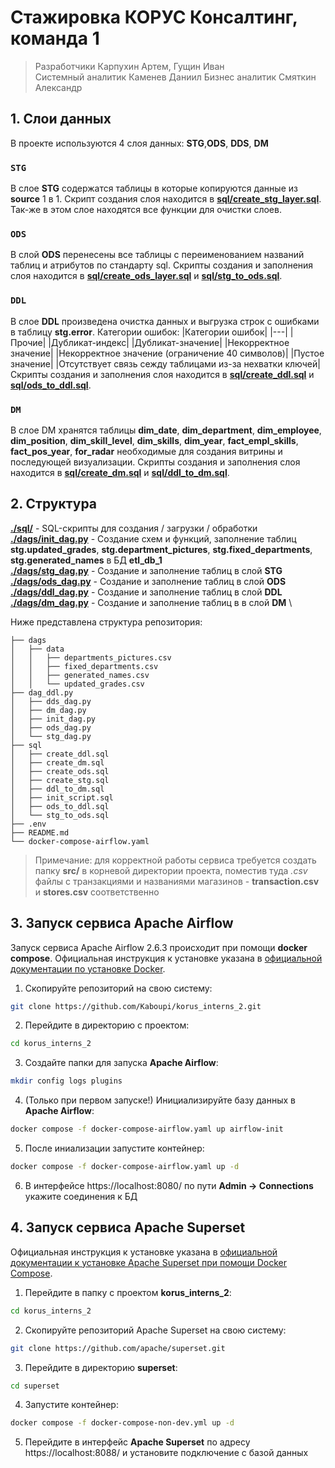 # Стажировка КОРУС Консалтинг, команда 1
> Разработчики Карпухин Артем, Гущин Иван \
> Системный аналитик Каменев Даниил
> Бизнес аналитик Смяткин Александр

## 1. Слои данных
В проекте используются 4 слоя данных: **STG**,**ODS**, **DDS**, **DM**
### `STG`
В слое **STG** содержатся таблицы в которые копируются данные из **source** 1 в 1. Скрипт создания слоя находится в [**sql/create_stg_layer.sql**](sql/create_stg_layer.sql). Так-же в этом слое находятся все функции для очистки слоев. 
### `ODS`
В слой **ODS** перенесены все таблицы с переименованием названий таблиц и атрибутов по стандарту sql. Скрипты создания и заполнения слоя находится в [**sql/create_ods_layer.sql**](sql/create_ods_layer.sql) и [**sql/stg_to_ods.sql**](sql/stg_to_ods.sql).
### `DDL`
В слое **DDL** произведена очистка данных и выгрузка строк с ошибками в таблицу **stg.error**. 
Категории ошибок:
|Категории ошибок|
|---|
|Прочие|
|Дубликат-индекс|
|Дубликат-значение|
|Некорректное значение|
|Некорректное значение (ограничение 40 символов)|
|Пустое значение|
|Отсутствует связь сежду таблицами из-за нехватки ключей|
Скрипты создания и заполнения слоя находится в [**sql/create_ddl.sql**](sql/create_ddl.sql) и [**sql/ods_to_ddl.sql**](sql/ods_to_ddl.sql).
### `DM`
В слое DM хранятся таблицы **dim_date**, **dim_department**, **dim_employee**, **dim_position**, **dim_skill_level**, **dim_skills**, **dim_year**, **fact_empl_skills**, **fact_pos_year**, **for_radar** необходимые для создания витрины и последующей визуализации. Скрипты создания и заполнения слоя находится в [**sql/create_dm.sql**](sql/create_dm.sql) и [**sql/ddl_to_dm.sql**](sql/ddl_to_dm.sql).

## 2. Структура
[**./sql/**](sql/) - SQL-скрипты для создания / загрузки / обработки \
[**./dags/init_dag.py**](dags/init_dag.py) - Создание схем и функций, заполнение таблиц **stg.updated_grades**, **stg.department_pictures**, **stg.fixed_departments**, **stg.generated_names** в БД **etl_db_1** \
[**./dags/stg_dag.py**](dags/stg_dag.py) - Создание и заполнение таблиц в слой **STG** \
[**./dags/ods_dag.py**](dags/ods_dag.py) - Создание и заполнение таблиц в слой **ODS** \
[**./dags/ddl_dag.py**](dags/ddl_dag.py) - Создание и заполнение таблиц в слой **DDL** \
[**./dags/dm_dag.py**](dags/dm_dag.py) - Создание и заполнение таблиц в в слой **DM** \


Ниже представлена структура репозитория:
```
├── dags
│   ├── data
│   │   ├── departments_pictures.csv
│   │   ├── fixed_departments.csv
│   │   ├── generated_names.csv
│   │   └── updated_grades.csv
├── dag_ddl.py
│   ├── dds_dag.py
│   ├── dm_dag.py
│   ├── init_dag.py
│   ├── ods_dag.py
│   └── stg_dag.py
├── sql
│   ├── create_ddl.sql
│   ├── create_dm.sql
│   ├── create_ods.sql
│   ├── create_stg.sql
│   ├── ddl_to_dm.sql
│   ├── init_script.sql
│   ├── ods_to_ddl.sql
│   └── stg_to_ods.sql
├── .env
├── README.md
└── docker-compose-airflow.yaml
```

> Примечание: для корректной работы сервиса требуется создать папку **src/** в корневой директории проекта, поместив туда *.csv* файлы с транзакциями и названиями магазинов - **transaction.csv** и **stores.csv** соответственно

## 3. Запуск сервиса Apache Airflow
Запуск сервиса Apache Airflow 2.6.3 происходит при помощи **docker compose**. Официальная инструкция к установке указана в [официальной документации по установке Docker](https://docs.docker.com/desktop/install/windows-install/).

1. Скопируйте репозиторий на свою систему:
```bash
git clone https://github.com/Kaboupi/korus_interns_2.git
```
2. Перейдите в директорию с проектом:
```bash
cd korus_interns_2
```
3. Создайте папки для запуска **Apache Airflow**:
```bash
mkdir config logs plugins
```
4. (Только при первом запуске!) Инициализируйте базу данных в **Apache Airflow**:
```bash
docker compose -f docker-compose-airflow.yaml up airflow-init
```
5. После иниализации запустите контейнер:
```bash
docker compose -f docker-compose-airflow.yaml up -d
```
6. В интерфейсе https://localhost:8080/ по пути **Admin -> Connections** укажите соединения к БД

## 4. Запуск сервиса Apache Superset
Официальная инструкция к установке указана в [официальной документации к установке Apache Superset при помощи Docker Compose](https://superset.apache.org/docs/installation/installing-superset-using-docker-compose).

1. Перейдите в папку с проектом **korus_interns_2**:
```bash
cd korus_interns_2
```
2. Скопируйте репозиторий Apache Superset на свою систему:
```bash
git clone https://github.com/apache/superset.git
```
3. Перейдите в директорию **superset**:
```bash
cd superset
```
4. Запустите контейнер:
```bash
docker compose -f docker-compose-non-dev.yml up -d
```
5. Перейдите в интерфейс **Apache Superset** по адресу https://localhost:8088/ и установите подключение с базой данных
